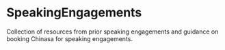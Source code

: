 # SpeakingEngagements
Collection of resources from prior speaking engagements and guidance on booking Chinasa for speaking engagements.
